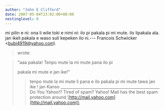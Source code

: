 ```yaml
---
author: "John E Clifford"
date: 2007-05-04T23:02:00+00:00
nestinglevel: 0
---
```

mi pilin e ni: ona li wile toki e nimi ni: ilo pi pakala pi mi mute. ilo lipakala ala. jan ikeli pakala e waso suli kepeken ilo ni.---
 Francois Schwicker <[bubi4919@yahoo.com](mailto://bubi4919@yahoo.com)\
> wrote:

>>> 
> "aaa pakala! Tenpo mute la mi mute pana ilo pi
> 
> pakala mi mute e jan ike!"
>> tenpo mute la mi mute li pana e ilo pakala pi mi mute
> tawa jan ike !
>> jan Kanso
>> \_\_\_\_\_\_\_\_\_\_\_\_\_\_\_\_\_\_\_\_\_\_\_\_\_\_\_\_\_\_\_\_\_\_\_\_\_\_\_\_\_\_\_\_\_\_\_\_\_\_
> Do You Yahoo!?
> Tired of spam? Yahoo! Mail has the best spam protection around
> [http://mail.yahoo.com](http://mail.yahoo.com)\
>
